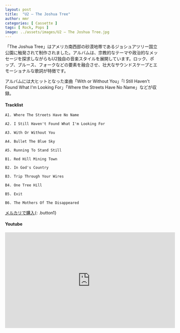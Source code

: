 ```yaml
---
layout: post
title:  "U2 – The Joshua Tree"
author: mmr
categories: [ Cassette ]
tags: [ Rock, Pops ]
image: ../assets/images/U2 – The Joshua Tree.jpg
---
```


「The Joshua Tree」はアメリカ南西部の砂漠地帯であるジョシュアツリー国立公園に触発されて制作されました。アルバムは、宗教的なテーマや政治的なメッセージを探求しながらもU2独自の音楽スタイルを展開しています。ロック、ポップ、ブルース、フォークなどの要素を融合させ、壮大なサウンドスケープとエモーショナルな歌詞が特徴です。

アルバムには大ヒットとなった楽曲「With or Without You」「I Still Haven't Found What I'm Looking For」「Where the Streets Have No Name」などが収録。

#### Tracklist
```md
A1. Where The Streets Have No Name

A2. I Still Haven't Found What I'm Looking For

A3. With Or Without You

A4. Bullet The Blue Sky

A5. Running To Stand Still

B1. Red Hill Mining Town

B2. In God's Country

B3. Trip Through Your Wires

B4. One Tree Hill

B5. Exit

B6. The Mothers Of The Disappeared
```

[メルカリで購入](https://jp.mercari.com/item/m90322062120?afid=6142608987){: .button1}

#### Youtube
<iframe width="560" height="315" src="https://www.youtube.com/embed/e3-5YC_oHjE?si=y2qJQF5D3sZSunCi" title="YouTube video player" frameborder="0" allow="accelerometer; autoplay; clipboard-write; encrypted-media; gyroscope; picture-in-picture; web-share" referrerpolicy="strict-origin-when-cross-origin" allowfullscreen></iframe>